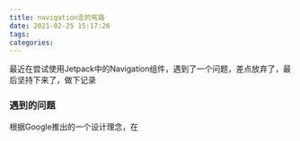 ```yaml
---
title: navigation走的弯路
date: 2021-02-25 15:17:26
tags:
categories:
---
```


最近在尝试使用Jetpack中的Navigation组件，遇到了一个问题，差点放弃了，最后坚持下来了，做下记录  


### 遇到的问题

根据Google推出的一个设计理念，在
